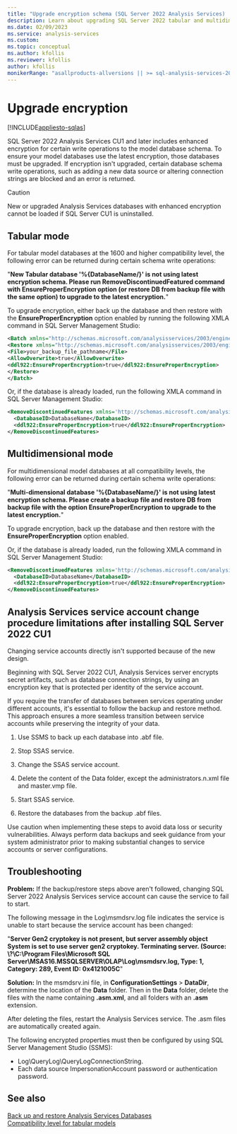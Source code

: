 ```yaml
---
title: "Upgrade encryption schema (SQL Server 2022 Analysis Services) | Microsoft Docs"
description: Learn about upgrading SQL Server 2022 tabular and multidimensional databases to the latest encryption.  
ms.date: 02/09/2023
ms.service: analysis-services
ms.custom:
ms.topic: conceptual
ms.author: kfollis
ms.reviewer: kfollis
author: kfollis
monikerRange: "asallproducts-allversions || >= sql-analysis-services-2022"
---
```

# Upgrade encryption

[!INCLUDE[appliesto-sqlas](../includes/appliesto-sqlas.md)]

SQL Server 2022 Analysis Services CU1 and later includes enhanced encryption for certain write operations to the model database schema. To ensure your model databases use the latest encryption, those databases must be upgraded. If encryption isn't upgraded, certain database schema write operations, such as adding a new data source or altering connection strings are blocked and an error is returned.

> [!CAUTION]
> New or upgraded Analysis Services databases with enhanced encryption cannot be loaded if SQL Server CU1 is uninstalled.

## Tabular mode

For tabular model databases at the 1600 and higher compatibility level, the following error can be returned during certain schema write operations:

"**New Tabular database '%{DatabaseName/}' is not using latest encryption schema. Please run RemoveDiscontinuedFeatured command with EnsureProperEncryption option (or restore DB from backup file with the same option) to upgrade to the latest encryption.**"

To upgrade encryption, either back up the database and then restore with the **EnsureProperEncryption** option enabled by running the following XMLA command in SQL Server Management Studio:

```xml
<Batch xmlns="http://schemas.microsoft.com/analysisservices/2003/engine" Transaction="false" xmlns:ddl100_100="http://schemas.microsoft.com/analysisservices/2008/engine/100/100" xmlns:ddl100="http://schemas.microsoft.com/analysisservices/2008/engine/100">
<Restore xmlns="http://schemas.microsoft.com/analysisservices/2003/engine" xmlns:ddl922="http://schemas.microsoft.com/analysisservices/2022/engine/922">
<File>your_backup_file_pathname</File>
<AllowOverwrite>true</AllowOverwrite>
<ddl922:EnsureProperEncryption>true</ddl922:EnsureProperEncryption>
</Restore>
</Batch>
```

Or, if the database is already loaded, run the following XMLA command in SQL Server Management Studio:

```xml
<RemoveDiscontinuedFeatures xmlns='http://schemas.microsoft.com/analysisservices/2003/engine' xmlns:ddl922='http://schemas.microsoft.com/analysisservices/2022/engine/922'>
  <DatabaseID>DatabaseName</DatabaseID>
  <ddl922:EnsureProperEncryption>true</ddl922:EnsureProperEncryption>
</RemoveDiscontinuedFeatures>

```

## Multidimensional mode

For multidimensional model databases at all compatibility levels, the following error can be returned during certain schema write operations:

"**Multi-dimensional database '%{DatabaseName/}' is not using latest encryption schema. Please create a backup file and restore DB from backup file with the option EnsureProperEncryption to upgrade to the latest encryption.**"

To upgrade encryption, back up the database and then restore with the **EnsureProperEncryption** option enabled.

Or, if the database is already loaded, run the following XMLA command in SQL Server Management Studio:

```xml
<RemoveDiscontinuedFeatures xmlns='http://schemas.microsoft.com/analysisservices/2003/engine' xmlns:ddl922='http://schemas.microsoft.com/analysisservices/2022/engine/922'>
  <DatabaseID>DatabaseName</DatabaseID>
  <ddl922:EnsureProperEncryption>true</ddl922:EnsureProperEncryption>
</RemoveDiscontinuedFeatures>

```

## Analysis Services service account change procedure limitations after installing SQL Server 2022 CU1

Changing service accounts directly isn't supported because of the new design.

Beginning with SQL Server 2022 CU1, Analysis Services server encrypts secret artifacts, such as database connection strings, by using an encryption key that is protected per identity of the service account.

If you require the transfer of databases between services operating under different accounts, it's essential to follow the backup and restore method. This approach ensures a more seamless transition between service accounts while preserving the integrity of your data.

1. Use SSMS to back up each database into .abf file.

2. Stop SSAS service.

3. Change the SSAS service account.

4. Delete the content of the Data folder, except the administrators.n.xml file and master.vmp file.

5. Start SSAS service.

6. Restore the databases from the backup .abf files.

Use caution when implementing these steps to avoid data loss or security vulnerabilities. Always perform data backups and seek guidance from your system administrator prior to making substantial changes to service accounts or server configurations.

## Troubleshooting

**Problem:** If the backup/restore steps above aren't followed, changing SQL Server 2022 Analysis Services service account can cause the service to fail to start.

The following message in the Log\msmdsrv.log file indicates the service is unable to start because the service account has been changed:

"**Server Gen2 cryptokey is not present, but server assembly object System is set to use server gen2 cryptokey. Terminating server. (Source: \\?\C:\Program Files\Microsoft SQL Server\MSAS16.MSSQLSERVER\OLAP\Log\msmdsrv.log, Type: 1, Category: 289, Event ID: 0x4121005C**"

**Solution:** In the msmdsrv.ini file, in **ConfigurationSettings** > **DataDir**, determine the location of the **Data** folder. Then in the **Data** folder, delete the files with the name containing **.asm.xml**, and all folders with an **.asm** extension.

After deleting the files, restart the Analysis Services service. The .asm files are automatically created again.

The following encrypted properties must then be configured by using SQL Server Management Studio (SSMS):

- Log\QueryLog\QueryLogConnectionString.
- Each data source ImpersonationAccount password or authentication password.

## See also

[Back up and restore Analysis Services Databases](../multidimensional-models/backup-and-restore-of-analysis-services-databases.md)  
[Compatibility level for tabular models](../tabular-models/compatibility-level-for-tabular-models-in-analysis-services.md)  
